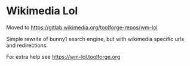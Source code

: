 # Wikimedia Lol


Moved to https://gitlab.wikimedia.org/toolforge-repos/wm-lol

Simple rewrite of bunny1 search engine, but with wikimedia specific urls and
redirections.


For extra help see https://wm-lol.toolforge.org
